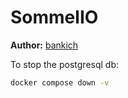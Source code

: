 # SommelIO

**Author:** [bankich](https://github.com/riccbru)


To stop the postgresql db:
```bash
docker compose down -v
```